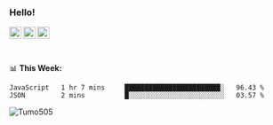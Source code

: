 ### Hello!
<a href="https://www.facebook.com/tumo.kgosiyame">
  <img align="left" alt="Tumo kgosiyame" width="22px" src="https://raw.githubusercontent.com/peterthehan/peterthehan/master/assets/facebook.svg" />
</a>
<a href="https://twitter.com/Tumo505">
  <img align="left" alt="Tumo kgosiyame | Twitter" width="22px" src="https://raw.githubusercontent.com/peterthehan/peterthehan/master/assets/twitter.svg" />
</a>
<a href="https://www.linkedin.com/in/tumo-kgosiyame-23a696168/">
  <img align="left" alt="Tumo kgosiyame | Linkedin" width="22px" src="https://raw.githubusercontent.com/peterthehan/peterthehan/master/assets/linkedin.svg" />
</a>

<br/>
<br/>
<br/>

📊 **This  Week:**

<!--START_SECTION:waka-->
```text
JavaScript   1 hr 7 mins     ████████████████████████░   96.43 % 
JSON         2 mins          █░░░░░░░░░░░░░░░░░░░░░░░░   03.57 % 
```
<!--END_SECTION:waka-->

 <img align="left" src="https://github-readme-stats.vercel.app/api?username=Tumo505&show_icons=true&theme=gotham" alt="Tumo505" />


